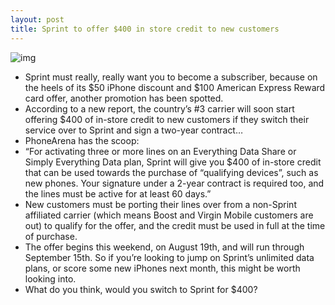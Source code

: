 ```yaml
---
layout: post
title: Sprint to offer $400 in store credit to new customers
---
```

![img](http://media.idownloadblog.com/wp-content/uploads/2012/03/sprint-store.jpg)
* Sprint must really, really want you to become a subscriber, because on the heels of its $50 iPhone discount and $100 American Express Reward card offer, another promotion has been spotted.
* According to a new report, the country’s #3 carrier will soon start offering $400 of in-store credit to new customers if they switch their service over to Sprint and sign a two-year contract…
* PhoneArena has the scoop:
* “For activating three or more lines on an Everything Data Share or Simply Everything Data plan, Sprint will give you $400 of in-store credit that can be used towards the purchase of “qualifying devices”, such as new phones. Your signature under a 2-year contract is required too, and the lines must be active for at least 60 days.”
* New customers must be porting their lines over from a non-Sprint affiliated carrier (which means Boost and Virgin Mobile customers are out) to qualify for the offer, and the credit must be used in full at the time of purchase.
* The offer begins this weekend, on August 19th, and will run through September 15th. So if you’re looking to jump on Sprint’s unlimited data plans, or score some new iPhones next month, this might be worth looking into.
* What do you think, would you switch to Sprint for $400?

